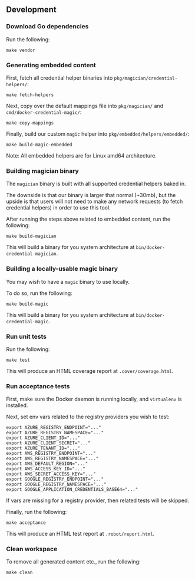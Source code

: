## Development

### Download Go dependencies

Run the following:

```
make vendor
```

### Generating embedded content

First, fetch all credential helper binaries into `pkg/magician/credential-helpers/`:

```
make fetch-helpers
```

Next, copy over the default mappings file into  `pkg/magician/` and `cmd/docker-credential-magic/`:

```
make copy-mappings
```

Finally, build our custom `magic` helper into `pkg/embedded/helpers/embedded/`:

```
make build-magic-embedded
```

Note: All embedded helpers are for Linux amd64 architecture.

### Building magician binary

The `magician` binary is built with all supported credential helpers baked in.

The downside is that our binary is larger that normal (~30mb), but the upside
is that users will not need to make any network requests (to fetch credential helpers)
in order to use this tool.

After running the steps above related to embedded content,
run the following:

```
make build-magician
```

This will build a binary for you system architecture at `bin/docker-credential-magician`.

### Building a locally-usable magic binary

You may wish to have a `magic` binary to use locally.

To do so, run the following:

```
make build-magic
```

This will build a binary for you system architecture at `bin/docker-credential-magic`.

### Run unit tests

Run the following:

```
make test
```

This will produce an HTML coverage report at `.cover/coverage.html`.

### Run acceptance tests

First, make sure the Docker daemon is running locally, and `virtualenv` is installed.

Next, set env vars related to the registry providers you wish to test:

```
export AZURE_REGISTRY_ENDPOINT="..."
export AZURE_REGISTRY_NAMESPACE="..."
export AZURE_CLIENT_ID="..."
export AZURE_CLIENT_SECRET="..."
export AZURE_TENANT_ID="..."
export AWS_REGISTRY_ENDPOINT="..."
export AWS_REGISTRY_NAMESPACE="..."
export AWS_DEFAULT_REGION="..."
export AWS_ACCESS_KEY_ID="..."
export AWS_SECRET_ACCESS_KEY="..."
export GOOGLE_REGISTRY_ENDPOINT="..."
export GOOGLE_REGISTRY_NAMESPACE="..."
export GOOGLE_APPLICATION_CREDENTIALS_BASE64="..."
```

If vars are missing for a registry provider, then related tests will be skipped.

Finally, run the following:

```
make acceptance
```

This will produce an HTML test report at `.robot/report.html`.

### Clean workspace

To remove all generated content etc., run the following:

```
make clean
```
